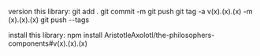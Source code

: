 version this library:
  git add .
  git commit -m
  git push
  git tag -a v(x).(x).(x) -m (x).(x).(x)
  git push --tags

install this library: 
  npm install AristotleAxolotl/the-philosophers-components#v(x).(x).(x)
